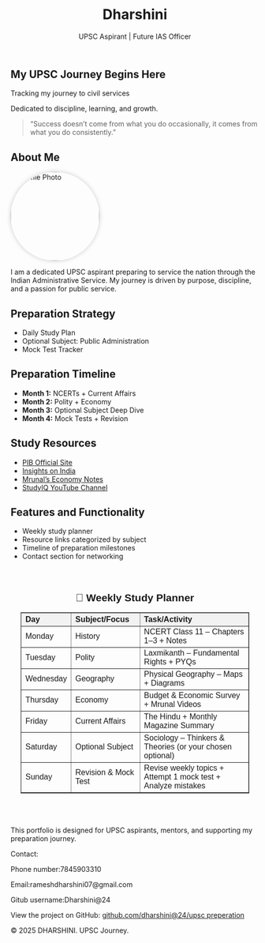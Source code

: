 <html>
<body>
  <header>
    <h1>Dharshini</h1>
    <p>UPSC Aspirant | Future IAS Officer</p>
  </header>

  <section id="hero">
  <h2>My UPSC Journey Begins Here</h2>
  <p>Tracking my journey to civil services</p>
  <p>Dedicated to discipline, learning, and growth.</p>
  <blockquote>“Success doesn’t come from what you do occasionally, it comes from what you do consistently.”</blockquote>
</section>


  <section class="about">
    <h2>About Me</h2>
      <img src="C:\Users\Lenovo\Documents\naan mudhalvan" alt="Profile Photo" style="width:180px; height:180px; border-radius:50%; object-fit:cover; box-shadow:0 0 10px rgba(0,0,0,0.2);">
    <p>I am a dedicated UPSC aspirant preparing to service the nation through the Indian Administrative Service. My journey is driven by purpose, discipline, and a passion for public service.</p>
  </section>

  <section class="strategy">
    <h2>Preparation Strategy</h2>
    <ul>
      <li>Daily Study Plan</li>
      <li>Optional Subject: Public Administration</li>
      <li>Mock Test Tracker</li>
    </ul>
  </section>

  <section id="timeline">
  <h2>Preparation Timeline</h2>
  <ul>
    <li><strong>Month 1:</strong> NCERTs + Current Affairs</li>
    <li><strong>Month 2:</strong> Polity + Economy</li>
    <li><strong>Month 3:</strong> Optional Subject Deep Dive</li>
    <li><strong>Month 4:</strong> Mock Tests + Revision</li>
  </ul>
</section>

<section id="resources">
  <h2>Study Resources</h2>
  <ul>
    <li><a href="https://www.pib.gov.in">PIB Official Site</a></li>
    <li><a href="https://www.insightsonindia.com">Insights on India</a></li>
    <li><a href="https://www.mrunal.org">Mrunal’s Economy Notes</a></li>
    <li><a href="https://www.youtube.com/@StudyIQ">StudyIQ YouTube Channel</a></li>
  </ul>
</section>

  <section id="features">
    <h2>Features and Functionality</h2>
    <ul>
      <li>Weekly study planner</li>
      <li>Resource links categorized by subject</li>
      <li>Timeline of preparation milestones</li>
      <li>Contact section for networking</li>
    </ul>
  </section>

<section id="planner" style="padding:20px; font-family:Arial, sans-serif;">
  <h2 style="text-align:center;">📅 Weekly Study Planner</h2>
  <table border="1" cellspacing="0" cellpadding="10" style="width:100%; border-collapse:collapse; text-align:left;">
    <thead style="background-color:#f2f2f2;">
      <tr>
        <th>Day</th>
        <th>Subject/Focus</th>
        <th>Task/Activity</th>
      </tr>
    </thead>
    <tbody>
      <tr>
        <td>Monday</td>
        <td>History</td>
        <td>NCERT Class 11 – Chapters 1–3 + Notes</td>
      </tr>
      <tr>
        <td>Tuesday</td>
        <td>Polity</td>
        <td>Laxmikanth – Fundamental Rights + PYQs</td>
      </tr>
      <tr>
        <td>Wednesday</td>
        <td>Geography</td>
        <td>Physical Geography – Maps + Diagrams</td>
      </tr>
      <tr>
        <td>Thursday</td>
        <td>Economy</td>
        <td>Budget & Economic Survey + Mrunal Videos</td>
      </tr>
      <tr>
        <td>Friday</td>
        <td>Current Affairs</td>
        <td>The Hindu + Monthly Magazine Summary</td>
      </tr>
      <tr>
        <td>Saturday</td>
        <td>Optional Subject</td>
        <td>Sociology – Thinkers & Theories (or your chosen optional)</td>
      </tr>
      <tr>
        <td>Sunday</td>
        <td>Revision & Mock Test</td>
        <td>Revise weekly topics + Attempt 1 mock test + Analyze mistakes</td>
      </tr>
    </tbody>
  </table>
</section>

  <section id=" ">
    <h2> </h2>
    <p>This portfolio is designed for UPSC aspirants, mentors, and supporting my preparation journey.</p>
  </section>


  <section>
    <p>Contact:</p>
    <p>Phone number:7845903310</p>
    <p>Email:rameshdharshini07@gmail.com</p>
    <p>Gitub username:Dharshini@24</p
    <p>View the project on GitHub: <a href="https://github.com/dhaarshini@24/fortpolio" target="_blank">github.com/dharshini@24/upsc preperation</a></p>
  </section>

  <footer>
        <p>&copy; 2025 DHARSHINI. UPSC Journey.</p>
  </footer>
</body>
</html>







